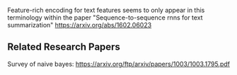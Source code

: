 

Feature-rich encoding for text features seems to only appear in this terminology within the paper "Sequence-to-sequence rnns for text summarization" https://arxiv.org/abs/1602.06023


Related Research Papers
-----------------------

Survey of naive bayes: https://arxiv.org/ftp/arxiv/papers/1003/1003.1795.pdf

